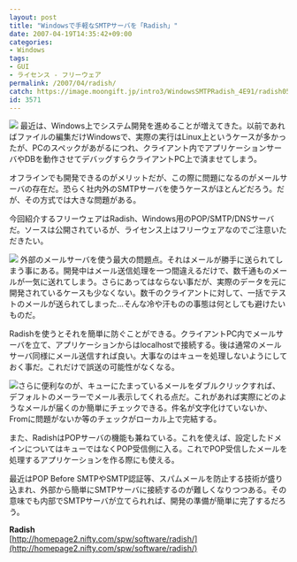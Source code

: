 ```yaml
---
layout: post
title: "Windowsで手軽なSMTPサーバを「Radish」"
date: 2007-04-19T14:35:42+09:00
categories:
- Windows
tags: 
- GUI
- ライセンス - フリーウェア
permalink: /2007/04/radish/
catch: https://image.moongift.jp/intro3/WindowsSMTPRadish_4E91/radish05_thumb.png
id: 3571
---
```

[![](https://image.moongift.jp/intro3/WindowsSMTPRadish_4E91/radish03_thumb1.png)](https://image.moongift.jp/intro3/WindowsSMTPRadish_4E91/radish033.png) 最近は、Windows上でシステム開発を進めることが増えてきた。以前であればファイルの編集だけWindowsで、実際の実行はLinux上というケースが多かったが、PCのスペックがあがるにつれ、クライアント内でアプリケーションサーバやDBを動作させてデバッグすらクライアントPC上で済ませてしまう。   
  
オフラインでも開発できるのがメリットだが、この際に問題になるのがメールサーバの存在だ。恐らく社内外のSMTPサーバを使うケースがほとんどだろう。だが、その方式では大きな問題がある。   
  
今回紹介するフリーウェアはRadish、Windows用のPOP/SMTP/DNSサーバだ。ソースは公開されているが、ライセンス上はフリーウェアなのでご注意いただきたい。   
  
<!--more-->  
  
[![](https://image.moongift.jp/intro3/WindowsSMTPRadish_4E91/radish05_thumb.png)](https://image.moongift.jp/intro3/WindowsSMTPRadish_4E91/radish052.png) 外部のメールサーバを使う最大の問題点。それはメールが勝手に送られてしまう事にある。開発中はメール送信処理を一つ間違えるだけで、数千通ものメールが一気に送れてしまう。さらにあってはならない事だが、実際のデータを元に開発されているケースも少なくない。数千のクライアントに対して、一括でテストのメールが送られてしまった…そんな冷や汗ものの事態は何としても避けたいものだ。   
  
Radishを使うとそれを簡単に防ぐことができる。クライアントPC内でメールサーバを立て、アプリケーションからはlocalhostで接続する。後は通常のメールサーバ同様にメール送信すれば良い。大事なのはキューを処理しないようにしておく事だ。これだけで誤送の可能性がなくなる。   
  
[![](https://image.moongift.jp/intro3/WindowsSMTPRadish_4E91/radish04_thumb.png)](https://image.moongift.jp/intro3/WindowsSMTPRadish_4E91/radish042.png)さらに便利なのが、キューにたまっているメールをダブルクリックすれば、デフォルトのメーラーでメール表示してくれる点だ。これがあれば実際にどのようなメールが届くのか簡単にチェックできる。件名が文字化けていないか、Fromに問題がないか等のチェックがローカル上で完結する。   
  
また、RadishはPOPサーバの機能も兼ねている。これを使えば、設定したドメインについてはキューではなくPOP受信側に入る。これでPOP受信したメールを処理するアプリケーションを作る際にも使える。   
  
最近はPOP Before SMTPやSMTP認証等、スパムメールを防止する技術が盛り込まれ、外部から簡単にSMTPサーバに接続するのが難しくなりつつある。その意味でも内部でSMTPサーバが立てられれば、開発の準備が簡単に完了するだろう。   
  
**Radish**  
[http://homepage2.nifty.com/spw/software/radish/](http://homepage2.nifty.com/spw/software/radish/)